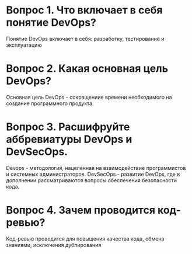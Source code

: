 # Вопрос 1. Что включает в себя понятие DevOps?
Понятие DevOps включает в себя: разработку, тестирование и эксплуатацию 
# Вопрос 2. Какая основная цель DevOps?
Основная цель DevOps - сокращениие времени необходимого на создание программного продукта.
# Вопрос 3. Расшифруйте аббревиатуры DevOps и DevSecOps.
Devops - методология, нацеленная на взаимодействие программистов и системных администраторов.
DevSecOps - развитие DevOps, где в дополнении рассматриваются вопросы обеспечения безопасности кода.
# Вопрос 4. Зачем проводится код-ревью?
Код-ревью проводится для повышения качества кода, обмена знаниями, исключения дублирования
